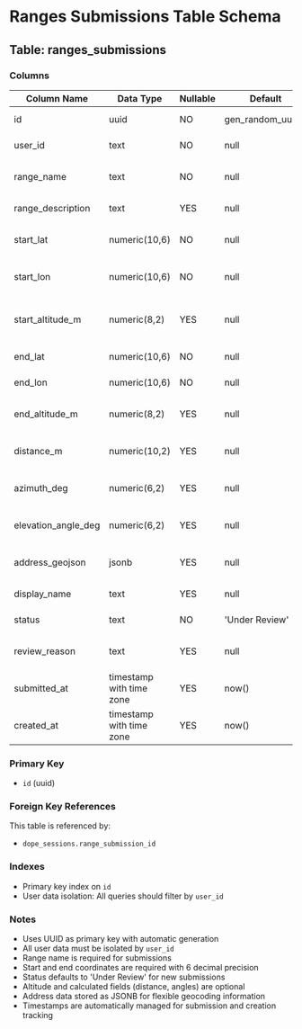 # Ranges Submissions Table Schema

## Table: ranges_submissions

### Columns

| Column Name | Data Type | Nullable | Default | Notes |
|-------------|-----------|----------|---------|-------|
| id | uuid | NO | gen_random_uuid() | Primary key |
| user_id | text | NO | null | Auth0 user identifier |
| range_name | text | NO | null | Proposed range name |
| range_description | text | YES | null | Range description |
| start_lat | numeric(10,6) | NO | null | Firing position latitude |
| start_lon | numeric(10,6) | NO | null | Firing position longitude |
| start_altitude_m | numeric(8,2) | YES | null | Firing position altitude in meters |
| end_lat | numeric(10,6) | NO | null | Target latitude |
| end_lon | numeric(10,6) | NO | null | Target longitude |
| end_altitude_m | numeric(8,2) | YES | null | Target altitude in meters |
| distance_m | numeric(10,2) | YES | null | Range distance in meters |
| azimuth_deg | numeric(6,2) | YES | null | Bearing angle in degrees |
| elevation_angle_deg | numeric(6,2) | YES | null | Elevation angle in degrees |
| address_geojson | jsonb | YES | null | Geocoded address data |
| display_name | text | YES | null | Display name |
| status | text | NO | 'Under Review' | Review status |
| review_reason | text | YES | null | Admin review notes |
| submitted_at | timestamp with time zone | YES | now() | Submission time |
| created_at | timestamp with time zone | YES | now() | Record creation |

### Primary Key
- `id` (uuid)

### Foreign Key References
This table is referenced by:
- `dope_sessions.range_submission_id`

### Indexes
- Primary key index on `id`
- User data isolation: All queries should filter by `user_id`

### Notes
- Uses UUID as primary key with automatic generation
- All user data must be isolated by `user_id`
- Range name is required for submissions
- Start and end coordinates are required with 6 decimal precision
- Status defaults to 'Under Review' for new submissions
- Altitude and calculated fields (distance, angles) are optional
- Address data stored as JSONB for flexible geocoding information
- Timestamps are automatically managed for submission and creation tracking